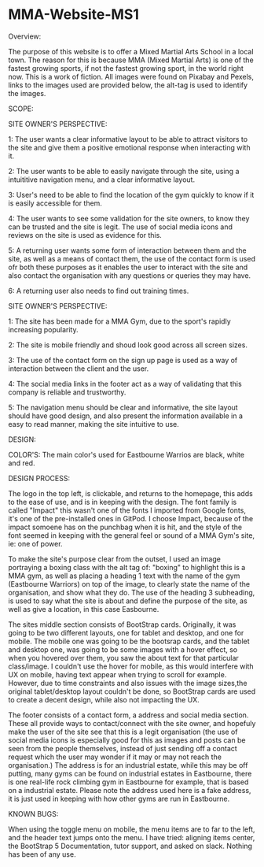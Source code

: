 # MMA-Website-MS1

Overview:

The purpose of this website is to offer a Mixed Martial Arts School in a local town. The reason for this is because MMA (Mixed Martial Arts) is one of the fastest growing sports, if not the fastest growing sport, in the world right now. This is a work of fiction. All images were found on Pixabay and Pexels, links to the images used are provided below, the alt-tag is used to identify the images.

SCOPE:

SITE OWNER'S PERSPECTIVE:

1: The user wants a clear informative layout to be able to attract visitors to the site and give them a positive emotional response when interacting with it.

2: The user wants to be able to easily navigate through the site, using a intuititive navigation menu, and a clear informative layout.

3: User's need to be able to find the location of the gym quickly to know if it is easily accessible for them.

4: The user wants to see some validation for the site owners, to know they can be trusted and the site is legit. The use of social media icons and reviews on the site is used as evidence for this.

5: A returning user wants some form of interaction between them and the site, as well as a means of contact them, the use of the contact form is used ofr both these purposes as it enables the user to interact with the site and also contact the organisation with any questions or queries they may have.

6: A returning user also needs to find out training times.

SITE OWNER'S PERSPECTIVE:

1: The site has been made for a MMA Gym, due to the sport's rapidly increasing popularity.

2: The site is mobile friendly and shoud look good across all screen sizes.

3: The use of the contact form on the sign up page is used as a way of interaction between the client and the user.

4: The social media links in the footer act as a way of validating that this company is reliable and trustworthy.

5: The navigation menu should be clear and informative, the site layout should have good design, and also present the information available in a easy to read manner, making the site intuitive to use.

DESIGN:

COLOR'S: The main color's used for Eastbourne Warrios are black, white and red.

DESIGN PROCESS:

The logo in the top left, is clickable, and returns to the homepage, this adds to the ease of use, and is in keeping with the design. The font family is called "Impact" this wasn't one of the fonts I imported from Google fonts, it's one of the pre-installed ones in GitPod. I choose Impact, because of the impact somoene has on the punchbag when it is hit, and the style of the font seemed in keeping with the general feel or sound of a MMA Gym's site, ie: one of power.

To make the site's purpose clear from the outset, I used an image portraying a boxing class with the alt tag of: "boxing" to highlight this is a MMA gym, as well as placing a heading 1 text with the name of the gym (Eastbourne Warriors) on top of the image, to clearly state the name of the organisation, and show what they do. The use of the heading 3 subheading, is used to say what the site is about and define the purpose of the site, as well as give a location, in this case Easbourne.

The sites middle section consists of BootStrap cards. Originally, it was going to be two different layouts, one for tablet and desktop, and one for mobile. The mobile one was going to be the bootsrap cards, and the tablet and desktop one, was going to be some images with a hover effect, so when you hovered over them, you saw the about text for that particular class/image. I couldn't use the hover for mobile, as this would interfere with UX on mobile, having text appear when trying to scroll for example. However, due to time constraints and also issues with the image sizes,the original tablet/desktop layout couldn't be done, so BootStrap cards are used to create a decent design, while also not impacting the UX. 

The footer consists of a contact form, a address and social media section. These all provide ways to contact/connect with the site owner, and hopefuly make the user of the site see that this is a legit organisation (the use of social media icons is especially good for this as images and posts can be seen from the people themselves, instead of just sending off a contact request which the user may wonder if it may or may not reach the organisation.) The address is for an industrial estate, while this may be off putting, many gyms can be found on industrial estates in Eastbourne, there is one real-life rock climbing gym in Eastbourne for example, that is based on a industrial estate. Please note the address used here is  a fake address, it is just used in keeping with how other gyms are run in Eastbourne.  

KNOWN BUGS:

When using the toggle menu on mobile, the menu items are to far to the left, and the header text jumps onto the menu. I have tried: aligning items center, the BootStrap 5 Documentation, tutor support, and asked on slack. Nothing has been of any use. 
